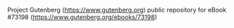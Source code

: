 Project Gutenberg (https://www.gutenberg.org) public repository
for eBook #73198 (https://www.gutenberg.org/ebooks/73198)
